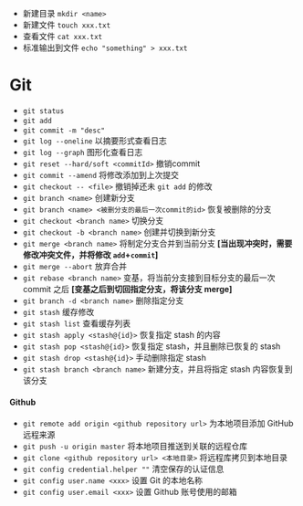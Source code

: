 - 新建目录 `mkdir <name>`
- 新建文件 `touch xxx.txt`
- 查看文件 `cat xxx.txt`
- 标准输出到文件 `echo "something" > xxx.txt`


# Git
- `git status`
- `git add`
- `git commit -m "desc"`
- `git log --oneline` 以摘要形式查看日志
- `git log --graph` 图形化查看日志
- `git reset --hard/soft <commitId>` 撤销commit
- `git commit --amend` 将修改添加到上次提交
- `git checkout -- <file>` 撤销掉还未 `git add` 的修改
- `git branch <name>` 创建新分支 
- `git branch <name> <被删分支的最后一次commit的id>` 恢复被删除的分支 
- `git checkout <branch name>` 切换分支
- `git checkout -b <branch name>` 创建并切换到新分支
- `git merge <branch name>` 将制定分支合并到当前分支 **[当出现冲突时，需要修改冲突文件，并将修改 `add`+`commit`]**
- `git merge --abort` 放弃合并
- `git rebase <branch name>` 变基，将当前分支接到目标分支的最后一次 commit 之后 **[变基之后到切回指定分支，将该分支 merge]**
- `git branch -d <branch name>` 删除指定分支
- `git stash` 缓存修改
- `git stash list` 查看缓存列表
- `git stash apply <stash@{id}>` 恢复指定 stash 的内容
- `git stash pop <stash@{id}>` 恢复指定 stash，并且删除已恢复的 stash
- `git stash drop <stash@{id}>` 手动删除指定 stash
- `git stash branch <branch name>` 新建分支，并且将指定 stash 内容恢复到该分支

#### Github
- `git remote add origin <github repository url>` 为本地项目添加 GitHub 远程来源
- `git push -u origin master` 将本地项目推送到关联的远程仓库
- `git clone <github repository url> <本地目录>` 将远程库拷贝到本地目录
- `git config credential.helper ""` 清空保存的认证信息
- `git config user.name <xxx>` 设置 Git 的本地名称
- `git config user.email <xxx>` 设置 Github 账号使用的邮箱


